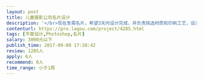 ```yaml
---                
layout: post       
title: 儿童摄影公司名片设计           
description: '</br>现在急需名片，希望3天内设计完成，并负责挑选材质和印刷工艺，设计师最好有经常合作的印刷厂或质量较好的打印店。</br>要求有质感，有特色。预算1000，对于一个名片设计来说应该不少了，希望是有经验的专业设计师。</br>'     
contenturl: https://pro.lagou.com/project/4285.html      
tags: [平面设计,Photoshop,名片]            
salary: 3000元以下          
publish_time: 2017-09-08 17:28:42         
review: 1285人                   
apply: 6人                   
recommend: 0人                   
time_range: 小于1周              
---                 
```

